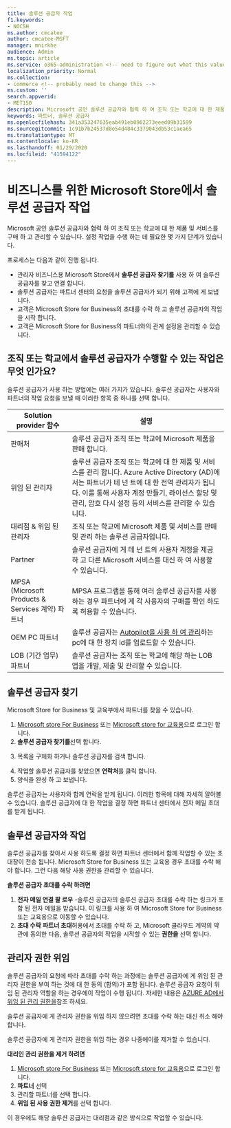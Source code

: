 ```yaml
---
title: 솔루션 공급자 작업
f1.keywords:
- NOCSH
ms.author: cmcatee
author: cmcatee-MSFT
manager: mnirkhe
audience: Admin
ms.topic: article
ms.service: o365-administration <!-- need to figure out what this value should be -->
localization_priority: Normal
ms.collection:
- commerce <!-- probably need to change this -->
ms.custom: ''
search.appverid:
- MET150
description: Microsoft 공인 솔루션 공급자와 협력 하 여 조직 또는 학교에 대 한 제품 및 서비스를 구매 하 고 관리할 수 있습니다.
keywords: 파트너, 솔루션 공급자
ms.openlocfilehash: 341a353247635eab491eb0962273eeed09b31599
ms.sourcegitcommit: 1c91b7b24537d0e54d484c3379043db53c1aea65
ms.translationtype: MT
ms.contentlocale: ko-KR
ms.lasthandoff: 01/29/2020
ms.locfileid: "41594122"
---
```

# <a name="working-with-solution-providers-in-microsoft-store-for-business"></a>비즈니스를 위한 Microsoft Store에서 솔루션 공급자 작업

Microsoft 공인 솔루션 공급자와 협력 하 여 조직 또는 학교에 대 한 제품 및 서비스를 구매 하 고 관리할 수 있습니다. 설정 작업을 수행 하는 데 필요한 몇 가지 단계가 있습니다. 

프로세스는 다음과 같이 진행 됩니다.
- 관리자 비즈니스용 Microsoft Store에서 **솔루션 공급자 찾기를** 사용 하 여 솔루션 공급자를 찾고 연결 합니다. 
- 솔루션 공급자는 파트너 센터의 요청을 솔루션 공급자가 되기 위해 고객에 게 보냅니다.
- 고객은 Microsoft Store for Business의 초대를 수락 하 고 솔루션 공급자의 작업을 시작 합니다.
- 고객은 Microsoft Store for Business의 파트너와의 관계 설정을 관리할 수 있습니다. 

## <a name="what-can-a-solution-provider-do-for-my-organization-or-school"></a>조직 또는 학교에서 솔루션 공급자가 수행할 수 있는 작업은 무엇 인가요?

솔루션 공급자가 사용 하는 방법에는 여러 가지가 있습니다. 솔루션 공급자는 사용자와 파트너의 작업 요청을 보낼 때 이러한 항목 중 하나를 선택 합니다.

| Solution provider 함수 | 설명 | 
| ------ | ------------------- | 
| 판매처 | 솔루션 공급자 조직 또는 학교에 Microsoft 제품을 판매 합니다. |
| 위임 된 관리자 | 솔루션 공급자 조직 또는 학교에 대 한 제품 및 서비스를 관리 합니다. Azure Active Directory (AD)에서는 파트너가 테 넌 트에 대 한 전역 관리자가 됩니다. 이를 통해 사용자 계정 만들기, 라이선스 할당 및 관리, 암호 다시 설정 등의 서비스를 관리할 수 있습니다. |
| 대리점 & 위임 된 관리자 | 조직 또는 학교에 Microsoft 제품 및 서비스를 판매 및 관리 하는 솔루션 공급자입니다. |
| Partner | 솔루션 공급자에 게 테 넌 트의 사용자 계정을 제공 하 고 다른 Microsoft 서비스를 대신 하 여 사용할 수 있습니다. |
| MPSA (Microsoft Products & Services 계약) 파트너 | MPSA 프로그램을 통해 여러 솔루션 공급자를 사용 하는 경우 파트너에 게 각 사용자의 구매를 확인 하도록 허용할 수 있습니다. |
| OEM PC 파트너 | 솔루션 공급자는 [Autopilot을 사용 하 여 관리](https://docs.microsoft.com/microsoft-store/add-profile-to-devices)하는 pc에 대 한 장치 id를 업로드할 수 있습니다.   |
| LOB (기간 업무) 파트너 | 솔루션 공급자는 조직 또는 학교에 해당 하는 LOB 앱을 개발, 제출 및 관리할 수 있습니다. |

## <a name="find-a-solution-provider"></a>솔루션 공급자 찾기

Microsoft Store for Business 및 교육부에서 파트너를 찾을 수 있습니다. 

1. [Microsoft store For Business](https://businessstore.microsoft.com/) 또는 [Microsoft store for 교육용](https://educationstore.microsoft.com/)으로 로그인 합니다.
2. **솔루션 공급자 찾기를**선택 합니다.
<!---
    ![Image shows Find a solution provider option in Microsoft Store for Business.](images/msfb-find-partner.png)
-->
3. 목록을 구체화 하거나 솔루션 공급자를 검색 합니다. 
<!---
    ![Image shows Find a solution provider option in Microsoft Store for Business.](images/msfb-provider-list.png)
-->
4. 작업할 솔루션 공급자를 찾았으면 **연락처**를 클릭 합니다.
5. 양식을 완성 하 고 보냅니다.

솔루션 공급자는 사용자와 함께 연락을 받게 됩니다. 이러한 항목에 대해 자세히 알아볼 수 있습니다. 솔루션 공급자에 대 한 작업을 결정 하면 파트너 센터에서 전자 메일 초대를 받게 됩니다. 

## <a name="work-with-a-solution-provider"></a>솔루션 공급자와 작업

솔루션 공급자를 찾아서 사용 하도록 결정 하면 파트너 센터에서 함께 작업할 수 있는 초대장이 전송 됩니다. Microsoft Store for Business 또는 교육용 경우 초대를 수락 해야 합니다. 그런 다음 해당 사용 권한을 관리할 수 있습니다.

**솔루션 공급자 초대를 수락 하려면**
1. **전자 메일 연결 팔 로우** -솔루션 공급자의 솔루션 공급자 초대를 수락 하는 링크가 포함 된 전자 메일을 받습니다. 이 링크를 사용 하 여 Microsoft Store for Business 또는 교육용으로 이동할 수 있습니다.
2. **초대 수락** **파트너 초대**허용에서 초대를 수락 하 고, Microsoft 클라우드 계약의 약관에 동의한 다음, 솔루션 공급자의 작업을 시작할 수 있는 **권한을** 선택 합니다. 
<!---
![Image shows accepting an invitation from a solution provider in Microsoft Store for Business.](images/msft-accept-partner.png)
--> 
## <a name="delegate-admin-privileges"></a>관리자 권한 위임

솔루션 공급자의 요청에 따라 초대를 수락 하는 과정에는 솔루션 공급자에 게 위임 된 관리자 권한을 부여 하는 것에 대 한 동의 (합의)가 포함 됩니다. 솔루션 공급자 요청이 위임 된 관리자 역할을 하는 경우에이 작업이 수행 됩니다. 자세한 내용은 [AZURE AD에서 위임 된 관리 권한을](https://docs.microsoft.com/partner-center/customers_revoke_admin_privileges#delegated-admin-privileges-in-azure-ad)참조 하세요. 

솔루션 공급자에 게 관리자 권한을 위임 하지 않으려면 초대를 수락 하는 대신 취소 해야 합니다. 

솔루션 공급자에 게 관리자 권한을 위임 하는 경우 나중에이를 제거할 수 있습니다. 

**대리인 관리 권한을 제거 하려면**
1. [Microsoft store For Business](https://businessstore.microsoft.com/) 또는 [Microsoft store for 교육용](https://educationstore.microsoft.com/)으로 로그인 합니다.
2. **파트너** 선택
3. 관리할 파트너를 선택 합니다.
4. **위임 된 사용 권한 제거**를 선택 합니다. 

이 경우에도 해당 솔루션 공급자는 대리점과 같은 방식으로 작업할 수 있습니다. 
